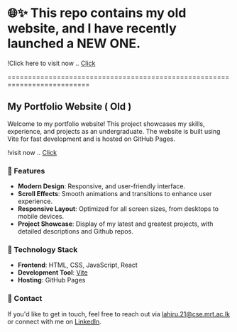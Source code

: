# 🌐✨ This repo contains my old website, and I have recently launched a NEW ONE.

!Click here to visit now .. <a href="https://lahiru-randika.github.io/">Click</a>

==========================================================================

## My Portfolio Website ( Old )

Welcome to my portfolio website! This project showcases my skills, experience, and projects as an undergraduate. The website is built using Vite for fast development and is hosted on GitHub Pages.

!visit now .. <a href="https://lahiru-randika.github.io/lahirurandika.github.io/">Click</a>

### 🌟 Features

- **Modern Design**: Responsive, and user-friendly interface.
- **Scroll Effects**: Smooth animations and transitions to enhance user experience.
- **Responsive Layout**: Optimized for all screen sizes, from desktops to mobile devices.
- **Project Showcase**: Display of my latest and greatest projects, with detailed descriptions and Github repos.

### 🚀 Technology Stack

- **Frontend**: HTML, CSS, JavaScript, React
- **Development Tool**: [Vite](https://vitejs.dev/)
- **Hosting**: GitHub Pages
   
### 📧 Contact
If you'd like to get in touch, feel free to reach out via lahiru.21@cse.mrt.ac.lk or connect with me on <a href="https://www.linkedin.com/in/lahiru-randika-m/">LinkedIn</a>.
